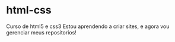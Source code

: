 # html-css
 Curso de html5 e css3
 Estou aprendendo a criar sites, e agora vou gerenciar meus repositorios!
 
